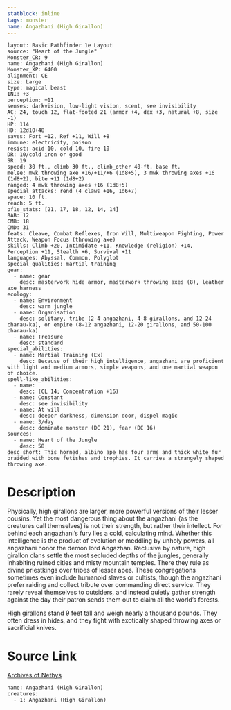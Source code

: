 ```yaml
---
statblock: inline
tags: monster
name: Angazhani (High Girallon)
---
```

```statblock
layout: Basic Pathfinder 1e Layout
source: "Heart of the Jungle"
Monster_CR: 9
name: Angazhani (High Girallon)
Monster_XP: 6400
alignment: CE
size: Large
type: magical beast
INI: +3
perception: +11
senses: darkvision, low-light vision, scent, see invisibility
AC: 24, touch 12, flat-footed 21 (armor +4, dex +3, natural +8, size -1)
HP: 114
HD: 12d10+48
saves: Fort +12, Ref +11, Will +8
immune: electricity, poison
resist: acid 10, cold 10, fire 10
DR: 10/cold iron or good
SR: 19
speed: 30 ft., climb 30 ft., climb_other 40-ft. base ft.
melee: mwk throwing axe +16/+11/+6 (1d8+5), 3 mwk throwing axes +16 (1d8+2), bite +11 (1d8+2)
ranged: 4 mwk throwing axes +16 (1d8+5)
special_attacks: rend (4 claws +16, 1d6+7)
space: 10 ft.
reach: 5 ft.
pf1e_stats: [21, 17, 18, 12, 14, 14]
BAB: 12
CMB: 18
CMD: 31
feats: Cleave, Combat Reflexes, Iron Will, Multiweapon Fighting, Power Attack, Weapon Focus (throwing axe)
skills: Climb +20, Intimidate +11, Knowledge (religion) +14, Perception +11, Stealth +6, Survival +11
languages: Abyssal, Common, Polyglot
special_qualities: martial training
gear:
  - name: gear
    desc: masterwork hide armor, masterwork throwing axes (8), leather axe harness
ecology:
  - name: Environment
    desc: warm jungle
  - name: Organisation
    desc: solitary, tribe (2-4 angazhani, 4-8 girallons, and 12-24 charau-ka), or empire (8-12 angazhani, 12-20 girallons, and 50-100 charau-ka)
  - name: Treasure
    desc: standard
special_abilities:
  - name: Martial Training (Ex)
    desc: Because of their high intelligence, angazhani are proficient with light and medium armors, simple weapons, and one martial weapon of choice.
spell-like_abilities:
  - name:
    desc: (CL 14; Concentration +16)
  - name: Constant
    desc: see invisibility
  - name: At will
    desc: deeper darkness, dimension door, dispel magic
  - name: 3/day
    desc: dominate monster (DC 21), fear (DC 16)
sources:
  - name: Heart of the Jungle
    desc: 58
desc_short: This horned, albino ape has four arms and thick white fur braided with bone fetishes and trophies. It carries a strangely shaped throwing axe.
```
# Description
Physically, high girallons are larger, more powerful versions of their lesser cousins. Yet the most dangerous thing about the angazhani (as the creatures call themselves) is not their strength, but rather their intellect. For behind each angazhani’s fury lies a cold, calculating mind. Whether this intelligence is the product of evolution or meddling by unholy powers, all angazhani honor the demon lord Angazhan. Reclusive by nature, high girallon clans settle the most secluded depths of the jungles, generally inhabiting ruined cities and misty mountain temples. There they rule as divine priestkings over tribes of lesser apes. These congregations sometimes even include humanoid slaves or cultists, though the angazhani prefer raiding and collect tribute over commanding direct service. They rarely reveal themselves to outsiders, and instead quietly gather strength against the day their patron sends them out to claim all the world’s forests.

High girallons stand 9 feet tall and weigh nearly a thousand pounds. They often dress in hides, and they fight with exotically shaped throwing axes or sacrificial knives.
# Source Link
[Archives of Nethys](https://aonprd.com/MonsterDisplay.aspx?ItemName=Angazhani%20(High%20Girallon))
```encounter-table
name: Angazhani (High Girallon)
creatures:
  - 1: Angazhani (High Girallon)
```
